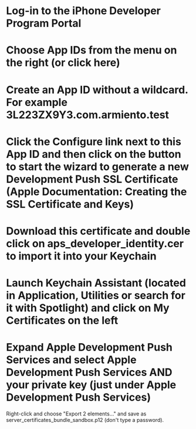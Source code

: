 
# Log-in to the iPhone Developer Program Portal

# Choose App IDs from the menu on the right (or click here)

# Create an App ID without a wildcard. For example 3L223ZX9Y3.com.armiento.test

# Click the Configure link next to this App ID and then click on the button to start the wizard to generate a new Development Push SSL Certificate (Apple Documentation: Creating the SSL Certificate and Keys)

# Download this certificate and double click on aps_developer_identity.cer to import it into your Keychain

# Launch Keychain Assistant (located in Application, Utilities or search for it with Spotlight) and click on My Certificates on the left

# Expand Apple Development Push Services and select Apple Development Push Services AND your private key (just under Apple Development Push Services)
Right-click and choose "Export 2 elements..." and save as server_certificates_bundle_sandbox.p12 (don't type a password).
